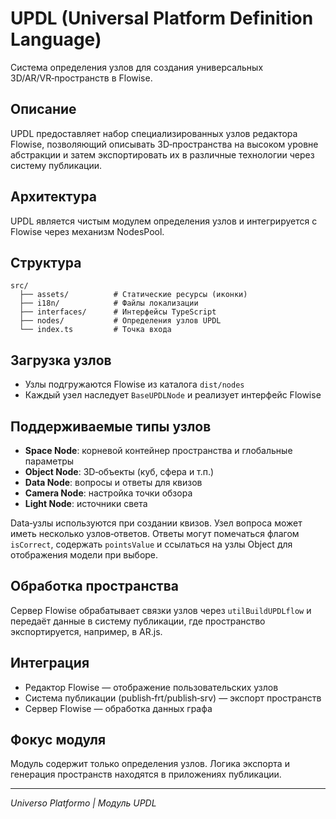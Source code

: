 # UPDL (Universal Platform Definition Language)

Система определения узлов для создания универсальных 3D/AR/VR‑пространств в Flowise.

## Описание

UPDL предоставляет набор специализированных узлов редактора Flowise, позволяющий описывать 3D‑пространства на высоком уровне абстракции и затем экспортировать их в различные технологии через систему публикации.

## Архитектура

UPDL является чистым модулем определения узлов и интегрируется с Flowise через механизм NodesPool.

## Структура

```
src/
  ├── assets/          # Статические ресурсы (иконки)
  ├── i18n/            # Файлы локализации
  ├── interfaces/      # Интерфейсы TypeScript
  ├── nodes/           # Определения узлов UPDL
  └── index.ts         # Точка входа
```

## Загрузка узлов

- Узлы подгружаются Flowise из каталога `dist/nodes`
- Каждый узел наследует `BaseUPDLNode` и реализует интерфейс Flowise

## Поддерживаемые типы узлов

- **Space Node**: корневой контейнер пространства и глобальные параметры
- **Object Node**: 3D‑объекты (куб, сфера и т.п.)
- **Data Node**: вопросы и ответы для квизов
- **Camera Node**: настройка точки обзора
- **Light Node**: источники света

Data‑узлы используются при создании квизов. Узел вопроса может иметь несколько узлов‑ответов. Ответы могут помечаться флагом `isCorrect`, содержать `pointsValue` и ссылаться на узлы Object для отображения модели при выборе.

## Обработка пространства

Сервер Flowise обрабатывает связки узлов через `utilBuildUPDLflow` и передаёт данные в систему публикации, где пространство экспортируется, например, в AR.js.

## Интеграция

- Редактор Flowise — отображение пользовательских узлов
- Система публикации (publish‑frt/publish‑srv) — экспорт пространств
- Сервер Flowise — обработка данных графа

## Фокус модуля

Модуль содержит только определения узлов. Логика экспорта и генерация пространств находятся в приложениях публикации.

---

_Universo Platformo | Модуль UPDL_
